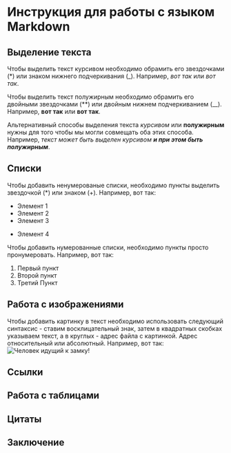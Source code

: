 # Инструкция для работы с языком Markdown

## Выделение текста 

Чтобы выделить текст курсивом необходимо обрамить его звездочками (*) или знаком нижнего подчеркивания (_). Например, *вот так* или _вот так_. 

Чтобы выделить текст полужирным необходимо обрамить его двойными звездочками (**) или двойным нижнем подчеркиванием (__). Например, **вот так** или __вот так__.

Альтернативный способы выделения текста *курсивом* или **полужирным** нужны для того чтобы мы могли совмещать оба этих способа. Например, _текст может быть выделен курсивом **и при этом быть полужирным**_.

## Списки

Чтобы добавить ненумерованые списки, необходимо пункты выделить звездочкой (*) или знаком (+).
Например, вот так:
 * Элемент 1 
 * Элемент 2
 * Элемент 3
 + Элемент 4 

 Чтобы добавить нумерованные списки, необходимо пункты просто пронумеровать.
 Например, вот так:
 1. Первый пункт
 2. Второй пункт
 3. Третий Пункт   


## Работа с изображениями
Чтобы добавить картинку в текст необходимо использовать следующий синтаксис - ставим восклицательный знак, затем в квадратных скобках указываем текст, а в круглых - адрес файла с картинкой. Адрес относительный или абсолютный. Например, вот так:
![Человек идущий к замку!](Castel.jpg) 

## Ссылки

## Работа с таблицами

## Цитаты 

## Заключение 